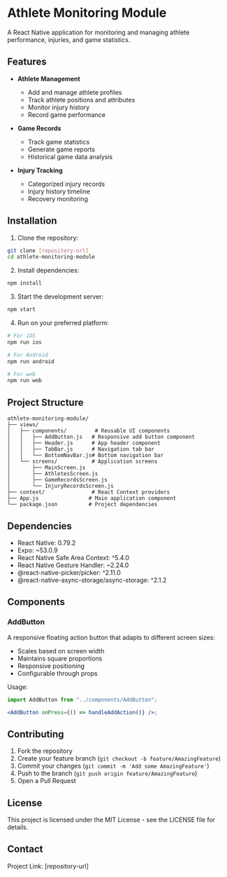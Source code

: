 # Athlete Monitoring Module

A React Native application for monitoring and managing athlete performance, injuries, and game statistics.

## Features

- **Athlete Management**

  - Add and manage athlete profiles
  - Track athlete positions and attributes
  - Monitor injury history
  - Record game performance

- **Game Records**

  - Track game statistics
  - Generate game reports
  - Historical game data analysis

- **Injury Tracking**
  - Categorized injury records
  - Injury history timeline
  - Recovery monitoring

## Installation

1. Clone the repository:

```bash
git clone [repository-url]
cd athlete-monitoring-module
```

2. Install dependencies:

```bash
npm install
```

3. Start the development server:

```bash
npm start
```

4. Run on your preferred platform:

```bash
# For iOS
npm run ios

# For Android
npm run android

# For web
npm run web
```

## Project Structure

```
athlete-monitoring-module/
├── views/
│   ├── components/         # Reusable UI components
│   │   ├── AddButton.js   # Responsive add button component
│   │   ├── Header.js      # App header component
│   │   ├── TabBar.js      # Navigation tab bar
│   │   └── BottomNavBar.js# Bottom navigation bar
│   └── screens/           # Application screens
│       ├── MainScreen.js
│       ├── AthletesScreen.js
│       ├── GameRecordsScreen.js
│       └── InjuryRecordsScreen.js
├── context/               # React Context providers
├── App.js                # Main application component
└── package.json          # Project dependencies
```

## Dependencies

- React Native: 0.79.2
- Expo: ~53.0.9
- React Native Safe Area Context: ^5.4.0
- React Native Gesture Handler: ~2.24.0
- @react-native-picker/picker: ^2.11.0
- @react-native-async-storage/async-storage: ^2.1.2

## Components

### AddButton

A responsive floating action button that adapts to different screen sizes:

- Scales based on screen width
- Maintains square proportions
- Responsive positioning
- Configurable through props

Usage:

```jsx
import AddButton from "../components/AddButton";

<AddButton onPress={() => handleAddAction()} />;
```

## Contributing

1. Fork the repository
2. Create your feature branch (`git checkout -b feature/AmazingFeature`)
3. Commit your changes (`git commit -m 'Add some AmazingFeature'`)
4. Push to the branch (`git push origin feature/AmazingFeature`)
5. Open a Pull Request

## License

This project is licensed under the MIT License - see the LICENSE file for details.

## Contact

Project Link: [repository-url]
